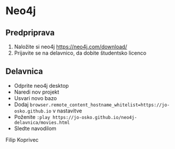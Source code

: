 # Neo4j

## Predpriprava

1. Naložite si neo4j <https://neo4j.com/download/>
1. Prijavite se na delavnico, da dobite študentsko licenco

## Delavnica

- Odprite neo4j desktop
- Naredi nov projekt
- Usvari novo bazo
- Dodaj `browser.remote_content_hostname_whitelist=https://jo-osko.github.io` v nastavitve
- Poženite `:play https://jo-osko.github.io/neo4j-delavnica/movies.html`
- Sledte navodilom

Filip Koprivec
